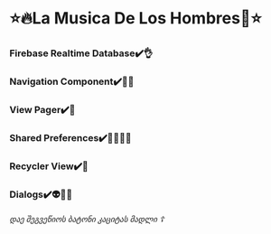 
# ⭐️🔥La Musica De Los Hombres🎸⭐️

  
###  Firebase Realtime Database✔️👌
###  Navigation Component✔️💪😻
###  View Pager✔️🤯
###  Shared Preferences✔️✌🏿😵‍💫
###  Recycler View✔️💋
###  Dialogs✔️👽💜💜



######  დაე შეგვეწიოს ბატონი კაციტას მადლი ☦
